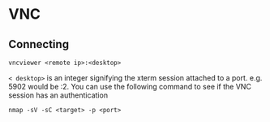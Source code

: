 # VNC

## Connecting

```text
vncviewer <remote ip>:<desktop>
```

`<desktop>` is an integer signifying the xterm session attached to a port. e.g. 5902 would be :2.  You can use the following command to see if the VNC session has an authentication

```text
nmap -sV -sC <target> -p <port>
```

